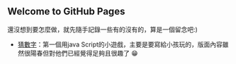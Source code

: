 ## Welcome to GitHub Pages

還沒想到要怎麼做，就先隨手記錄一些有的沒有的，算是一個留念吧:)

- [猜數字](https://ericla.github.io/guessNumber/)：第一個用java Script的小遊戲，主要是要寫給小孩玩的，版面內容雖然很陽春但對他們已經覺得足夠且很趣了 😁
